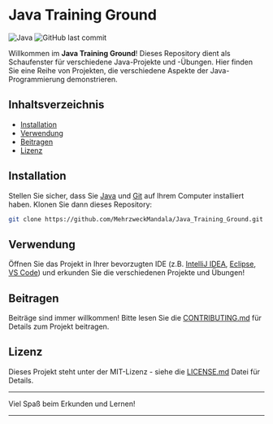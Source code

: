 # Java Training Ground

![Java](https://img.shields.io/badge/Java-ED8B00?style=for-the-badge&logo=java&logoColor=white)
![GitHub last commit](https://img.shields.io/github/last-commit/MehrzweckMandala/Java_Training_Ground?style=for-the-badge)

Willkommen im **Java Training Ground**! Dieses Repository dient als Schaufenster für verschiedene Java-Projekte und -Übungen. Hier finden Sie eine Reihe von Projekten, die verschiedene Aspekte der Java-Programmierung demonstrieren.

## Inhaltsverzeichnis

- [Installation](#installation)
- [Verwendung](#verwendung)
- [Beitragen](#beitragen)
- [Lizenz](#lizenz)

## Installation

Stellen Sie sicher, dass Sie [Java](https://www.java.com/de/download/) und [Git](https://git-scm.com/downloads) auf Ihrem Computer installiert haben. Klonen Sie dann dieses Repository:

```bash
git clone https://github.com/MehrzweckMandala/Java_Training_Ground.git
```

## Verwendung

Öffnen Sie das Projekt in Ihrer bevorzugten IDE (z.B. [IntelliJ IDEA](https://www.jetbrains.com/idea/), [Eclipse](https://www.eclipse.org/), [VS Code](https://code.visualstudio.com/)) und erkunden Sie die verschiedenen Projekte und Übungen!

## Beitragen

Beiträge sind immer willkommen! Bitte lesen Sie die [CONTRIBUTING.md](CONTRIBUTING.md) für Details zum Projekt beitragen.

## Lizenz

Dieses Projekt steht unter der MIT-Lizenz - siehe die [LICENSE.md](LICENSE.md) Datei für Details.

---

Viel Spaß beim Erkunden und Lernen!

---
